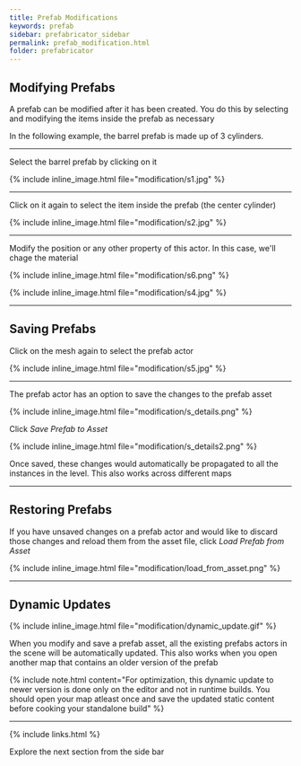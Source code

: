 ```yaml
---
title: Prefab Modifications
keywords: prefab
sidebar: prefabricator_sidebar
permalink: prefab_modification.html
folder: prefabricator
---
```


## Modifying Prefabs

A prefab can be modified after it has been created.   You do this by 
selecting and modifying the items inside the prefab as necessary

In the following example, the barrel prefab is made up of 3 cylinders.  

--- 

Select the barrel prefab by clicking on it

{% include inline_image.html file="modification/s1.jpg" %}

--- 

Click on it again to select the item inside the prefab (the center cylinder)

{% include inline_image.html file="modification/s2.jpg" %}

--- 

Modify the position or any other property of this actor. In this case, we'll chage 
the material

{% include inline_image.html file="modification/s6.png" %}

{% include inline_image.html file="modification/s4.jpg" %}


---

## Saving Prefabs

Click on the mesh again to select the prefab actor

{% include inline_image.html file="modification/s5.jpg" %}

--- 

The prefab actor has an option to save the changes to the prefab asset

{% include inline_image.html file="modification/s_details.png" %}

Click *Save Prefab to Asset*

{% include inline_image.html file="modification/s_details2.png" %}

Once saved, these changes would automatically be propagated to all the 
instances in the level.  This also works across different maps

---

## Restoring Prefabs

If you have unsaved changes on a prefab actor and would like to discard those changes 
and reload them from the asset file, click *Load Prefab from Asset*

{% include inline_image.html file="modification/load_from_asset.png" %}


---

## Dynamic Updates

{% include inline_image.html file="modification/dynamic_update.gif" %}

When you modify and save a prefab asset, all the existing prefabs actors in the scene will be automatically updated. 
This also works when you open another map that contains an older version of the prefab

{% include note.html content="For optimization, this dynamic update to newer version is done only on the editor and not in runtime builds.  You should open your map atleast once and save the updated static content before cooking your standalone build" %}


---

{% include links.html %}

Explore the next section from the side bar




